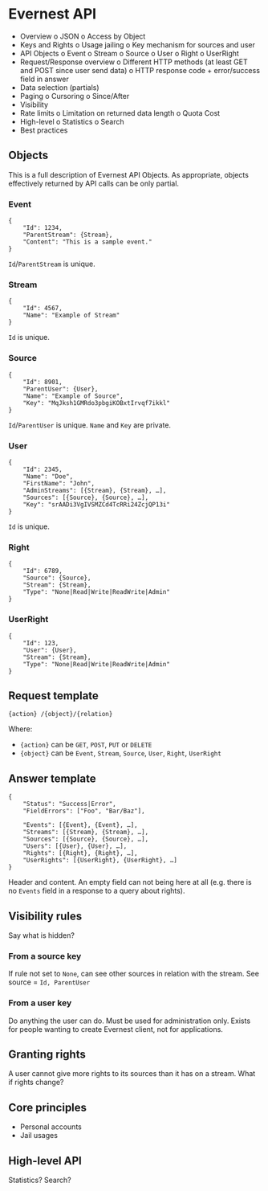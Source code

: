 
Evernest API
============

 * Overview
    o JSON
    o Access by Object
 * Keys and Rights
    o Usage jailing
    o Key mechanism for sources and user
 * API Objects
    o Event
    o Stream
    o Source
    o User
    o Right
    o UserRight
 * Request/Response overview
    o Different HTTP methods (at least GET and POST since user send data)
    o HTTP response code + error/success field in answer
 * Data selection (partials)
 * Paging
    o Cursoring
    o Since/After
 * Visibility
 * Rate limits
    o Limitation on returned data length
    o Quota Cost
 * High-level
    o Statistics
    o Search
 * Best practices






## Objects

This is a full description of Evernest API Objects.
As appropriate, objects effectively returned by API calls can be only partial.


### Event

```
{
	"Id": 1234,
	"ParentStream": {Stream},
	"Content": "This is a sample event."
}
```

`Id`/`ParentStream` is unique.


### Stream

```
{
	"Id": 4567,
	"Name": "Example of Stream"
}
```

`Id` is unique.


### Source

```
{
	"Id": 8901,
	"ParentUser": {User},
	"Name": "Example of Source",
	"Key": "MqJksh1GMRdo3pbgiKOBxtIrvqf7ikkl"
}
```

`Id`/`ParentUser` is unique.
`Name` and `Key` are private.


### User

```
{
	"Id": 2345,
	"Name": "Doe",
	"FirstName": "John",
	"AdminStreams": [{Stream}, {Stream}, …],
	"Sources": [{Source}, {Source}, …],
	"Key": "srAADi3VgIVSMZCd4TcRRi24ZcjQP13i"
}
```

`Id` is unique.


### Right

```
{
	"Id": 6789,
	"Source": {Source},
	"Stream": {Stream},
	"Type": "None|Read|Write|ReadWrite|Admin"
}
```


### UserRight

```
{
	"Id": 123,
	"User": {User},
	"Stream": {Stream},
	"Type": "None|Read|Write|ReadWrite|Admin"
}
```


## Request template

`{action} /{object}/{relation}`

Where:

 * `{action}` can be `GET`, `POST`, `PUT` or `DELETE`
 * `{object}` can be `Event`, `Stream`, `Source`, `User`, `Right`, `UserRight`


## Answer template

```
{
	"Status": "Success|Error",
	"FieldErrors": ["Foo", "Bar/Baz"],

	"Events": [{Event}, {Event}, …],
	"Streams": [{Stream}, {Stream}, …],
	"Sources": [{Source}, {Source}, …],
	"Users": [{User}, {User}, …],
	"Rights": [{Right}, {Right}, …],
	"UserRights": [{UserRight}, {UserRight}, …]
}
```

Header and content.
An empty field can not being here at all (e.g. there is no `Events` field in a response to a query about rights).


## Visibility rules

Say what is hidden?

### From a source key

If rule not set to `None`, can see other sources in relation with the stream.
See source = `Id, ParentUser`


### From a user key

Do anything the user can do.
Must be used for administration only. Exists for people wanting to create Evernest client, not for applications.



## Granting rights

A user cannot give more rights to its sources than it has on a stream.
What if rights change?


## Core principles

 * Personal accounts
 * Jail usages


## High-level API

Statistics?
Search?

